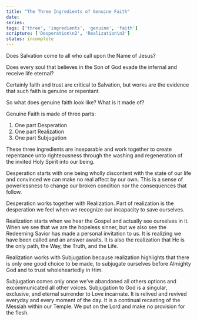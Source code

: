 ```yaml
---
title: "The Three Ingredients of Genuine Faith"
date: 
series: 
tags: ['three', 'ingredients', 'genuine', 'faith']
scripture: ['Desperation\n2', 'Realization\n3']
status: incomplete
---
```


Does Salvation come to all who call upon the Name of Jesus?

Does every soul that believes in the Son of God evade the infernal and receive life eternal?

Certainly faith and trust are critical to Salvation, but works are the evidence that such faith is genuine or repentant.

So what does genuine faith look like? What is it made of?

Genuine Faith is made of three parts:
1. One part Desperation
2. One part Realization
3. One part Subjugation

These three ingredients are inseparable and work together to create repentance unto righteousness through the washing and regeneration of the invited Holy Spirit into our being.

Desperation starts with one being wholly discontent with the state of our life and convinced we can make no real affect by our own. This is a sense of powerlessness to change our broken condition nor the consequences that follow.

Desperation works together with Realization. Part of realization is the desperation we feel when we recognize our incapacity to save ourselves.

Realization starts when we hear the Gospel and actually see ourselves in it. When we see that we are the hopeless sinner, but we also see the Redeeming Savior has made a personal invitation to us. It is realizing we have been called and an answer awaits. It is also the realization that He is the only path, the Way, the Truth, and the Life.

Realization works with Subjugation because realization highlights that there is only one good choice to be made, to subjugate ourselves before Almighty God and to trust wholeheartedly in Him.

Subjugation comes only once we’ve abandoned all others options and excommunicated all other voices. Subjugation to God is a singular, exclusive, and eternal surrender to Love incarnate. It is relived and revived everyday and every moment of the day. It is a continual recasting of the Messiah within our Temple. We put on the Lord and make no provision for the flesh.